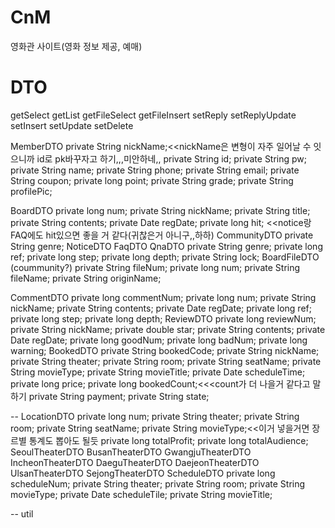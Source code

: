 # CnM

영화관 사이트(영화 정보 제공, 예매)



# DTO
getSelect
getList
getFileSelect
getFileInsert
setReply
setReplyUpdate
setInsert
setUpdate
setDelete


MemberDTO
	private String nickName;<<nickName은 변형이 자주 일어날 수 잇으니까 id로 pk바꾸자고 하기,,,미안하네,,
	private String id;
	private String pw;
	private String name;
	private String phone;
	private String email;
	private String coupon;
	private long point;
	private String grade;
	private String profilePic;

	
BoardDTO
	private long num;
	private String nickName;
	private String title;
	private String contents;
	private Date regDate;
	private long hit; <<notice랑 FAQ에도 hit있으면 좋을 거 같다(귀찮은거 아니구,,하하)
		CommunityDTO
			private String genre;
		NoticeDTO
		FaqDTO
		QnaDTO
			private String genre;
			private long ref;
			private long step;
			private long depth;
			private String lock;
BoardFileDTO
	(coummunity?)
	private String fileNum;
	private long num;
	private String fileName;
	private String originName;

CommentDTO
	private long commentNum;
	private long num;
	private String nickName;
	private String contents;
	private Date regDate;
	private long ref;
	private long step;
	private long depth;
ReviewDTO
	private long reviewNum;
	private String nickName;
	private double star;
	private String contents;
	private Date regDate;
	private long goodNum;
	private long badNum;
	private long warning;
BookedDTO
	private String bookedCode;
	private String nickName;
	private String theater;
	private String room;
	private String seatName;
	private String movieType;
	private String movieTitle;
	private Date scheduleTime;
	private long price;
	private long bookedCount;<<<count가 더 나을거 같다고 말하기
	private String payment;
	private String state;
	
--
LocationDTO
	private long num;
	private String theater;
	private String room;
	private String seatName;
	private String movieType;<<이거 넣을거면 장르별 통계도 뽑아도 될듯
	private long totalProfit;
	private long totalAudience;
		SeoulTheaterDTO
		BusanTheaterDTO
		GwangjuTheaterDTO
		IncheonTheaterDTO
		DaeguTheaterDTO
		DaejeonTheaterDTO
		UlsanTheaterDTO
		SejongTheaterDTO
ScheduleDTO
	private long scheduleNum;
	private String theater;
	private String room;
	private String movieType;
	private Date scheduleTile;
	private String movieTitle;

--
util
